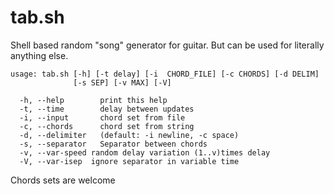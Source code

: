 # tab.sh

Shell based random "song" generator for guitar. But can be used for literally anything else.

```
usage: tab.sh [-h] [-t delay] [-i  CHORD_FILE] [-c CHORDS] [-d DELIM]
              [-s SEP] [-v MAX] [-V]

  -h, --help        print this help
  -t, --time        delay between updates
  -i, --input       chord set from file
  -c, --chords      chord set from string
  -d, --delimiter   (default: -i newline, -c space)
  -s, --separator   Separator between chords
  -v, --var-speed random delay variation (1..v)times delay
  -V, --var-isep  ignore separator in variable time
```

Chords sets are welcome
